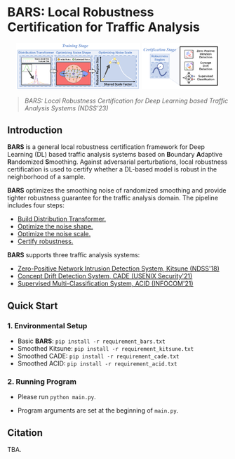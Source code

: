 # BARS: Local Robustness Certification for Traffic Analysis

<p align="center">
<img src="images/overview_training_stage.png" width="56.1%" float="left">
<img src="images/overview_certification_stage.png" width="35%" float="right">
</p>

> *BARS: Local Robustness Certification for Deep Learning based Traffic Analysis Systems (NDSS'23)*

## Introduction

**BARS** is a general local robustness certification framework for Deep Learning (DL) based traffic analysis systems based on **B**oundary **A**daptive **R**andomized **S**moothing. Against adversarial perturbations, local robustness certification is used to certify whether a DL-based model is robust in the neighborhood of a sample.

**BARS** optimizes the smoothing noise of randomized smoothing and provide tighter robustness guarantee for the traffic analysis domain. The pipeline includes four steps:
- [Build Distribution Transformer.](bars/distribution_transformer.py)
- [Optimize the noise shape.](bars/optimizing_noise.py)
- [Optimize the noise scale.](bars/optimizing_noise.py)
- [Certify robustness.](bars/smoothing.py)

**BARS** supports three traffic analysis systems:
- [Zero-Positive  Network Intrusion Detection System, Kitsune (NDSS'18)](smoothed_kitsune)
- [Concept Drift Detection System, CADE (USENIX Security'21)](smoothed_cade)
- [Supervised Multi-Classification System, ACID (INFOCOM'21)](smoothed_acid)

## Quick Start

### 1. Environmental Setup

- Basic **BARS**: `pip install -r requirement_bars.txt`
- Smoothed Kitsune: `pip install -r requirement_kitsune.txt`
- Smoothed CADE: `pip install -r requirement_cade.txt`
- Smoothed ACID: `pip install -r requirement_acid.txt`

### 2. Running Program

- Please run `python main.py`.

- Program arguments are set at the beginning of `main.py`.

## Citation
TBA.
